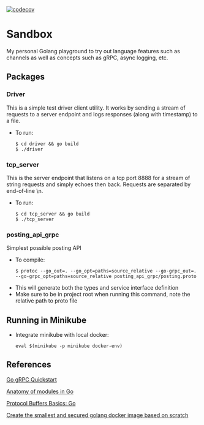 [![codecov](https://codecov.io/gh/linus18/sandbox/branch/master/graph/badge.svg?token=UOQB1OKEWY)](https://codecov.io/gh/linus18/sandbox)
# Sandbox

My personal Golang playground to try out language features such as channels as well as concepts such as gRPC, async logging, etc.

## Packages

### Driver

This is a simple test driver client utility. It works by sending a stream of requests to a server endpoint and logs responses (along with timestamp) to a file.

- To run:

    ```console
    $ cd driver && go build
    $ ./driver
    ```
  
### tcp_server

This is the server endpoint that listens on a tcp port 8888 for a stream of string requests and simply echoes then back. Requests are 
separated by end-of-line \n.

- To run:

    ```console
    $ cd tcp_server && go build
    $ ./tcp_server
    ```
  
### posting_api_grpc

Simplest possible posting API

- To compile:

    ```console
    $ protoc --go_out=. --go_opt=paths=source_relative --go-grpc_out=. --go-grpc_opt=paths=source_relative posting_api_grpc/posting.proto
    ```
  
* This will generate both the types and service interface definition
* Make sure to be in project root when running this command, note the relative path to proto file

## Running in Minikube

- Integrate minikube with local docker:

  ```console
  eval $(minikube -p minikube docker-env)
  ```

## References

[Go gRPC Quickstart](https://grpc.io/docs/languages/go/quickstart/) 

[Anatomy of modules in Go](https://medium.com/rungo/anatomy-of-modules-in-go-c8274d215c16)

[Protocol Buffers Basics: Go](https://developers.google.com/protocol-buffers/docs/gotutorial#the_protocol_buffer_api)

[Create the smallest and secured golang docker image based on scratch](https://chemidy.medium.com/create-the-smallest-and-secured-golang-docker-image-based-on-scratch-4752223b7324)